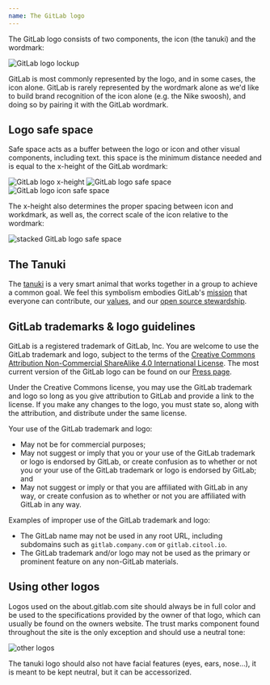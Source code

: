 ```yaml
---
name: The GitLab logo
---
```


The GitLab logo consists of two components, the icon (the tanuki) and the wordmark:

![GitLab logo lockup](/img/brand/gitlab-lockup.png)

GitLab is most commonly represented by the logo, and in some cases, the icon alone. GitLab is rarely represented by the wordmark alone as we'd like to build brand recognition of the icon alone (e.g. the Nike swoosh), and doing so by pairing it with the GitLab wordmark.

## Logo safe space

Safe space acts as a buffer between the logo or icon and other visual components, including text. this space is the minimum distance needed and is equal to the x-height of the GitLab wordmark:

![GitLab logo x-height](/img/brand/x-height.png) ![GitLab logo safe space](/img/brand/logo-safe-space.png) ![GitLab logo icon safe space](/img/brand/icon-safe-space.png)

The x-height also determines the proper spacing between icon and workdmark, as well as, the correct scale of the icon relative to the wordmark:

![stacked GitLab logo safe space](/img/brand/stacked-logo-safe-space.png)

## The Tanuki

The [tanuki](https://en.wikipedia.org/wiki/Japanese_raccoon_dog) is a very smart animal that works together in a group to achieve a common goal. We feel this symbolism embodies GitLab's [mission](https://about.gitlab.com/company/strategy/#mission) that everyone can contribute, our [values](https://about.gitlab.com/handbook/values/), and our [open source stewardship](https://about.gitlab.com/company/stewardship/).

## GitLab trademarks & logo guidelines

GitLab is a registered trademark of GitLab, Inc. You are welcome to use the GitLab trademark and logo, subject to the terms of the [Creative Commons Attribution Non-Commercial ShareAlike 4.0 International License](https://creativecommons.org/licenses/by-nc-sa/4.0/). The most current version of the GitLab logo can be found on our [Press page](https://about.gitlab.com/press/).

Under the Creative Commons license, you may use the GitLab trademark and logo so long as you give attribution to GitLab and provide a link to the license. If you make any changes to the logo, you must state so, along with the attribution, and distribute under the same license.

Your use of the GitLab trademark and logo:

* May not be for commercial purposes;
* May not suggest or imply that you or your use of the GitLab trademark or logo is endorsed by GitLab, or create confusion as to whether or not you or your use of the GitLab trademark or logo is endorsed by GitLab; and
* May not suggest or imply or that you are affiliated with GitLab in any way, or create confusion as to whether or not you are affiliated with GitLab in any way.

Examples of improper use of the GitLab trademark and logo:

* The GitLab name may not be used in any root URL, including subdomains such as `gitlab.company.com` or `gitlab.citool.io`.
* The GitLab trademark and/or logo may not be used as the primary or prominent feature on any non-GitLab materials.

## Using other logos

Logos used on the about.gitlab.com site should always be in full color and be used to the specifications provided by the owner of that logo, which can usually be found on the owners website. The trust marks component found throughout the site is the only exception and should use a neutral tone:

![other logos](/img/brand/trust-marks.png)

The tanuki logo should also not have facial features (eyes, ears, nose…), it is meant to be kept neutral, but it can be accessorized.
